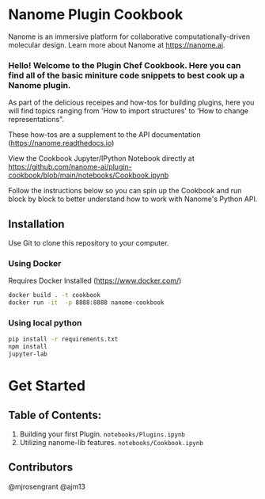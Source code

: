 # Nanome Plugin Cookbook

Nanome is an immersive platform for collaborative computationally-driven molecular design. Learn more about Nanome at https://nanome.ai. 


### Hello! Welcome to the Plugin Chef Cookbook. Here you can find all of the basic miniture code snippets to best cook up a Nanome plugin. 
As part of the delicious receipes and how-tos for building plugins, here you will find topics ranging from 'How to import structures' to 'How to change representations".

These how-tos are a supplement to the API documentation (https://nanome.readthedocs.io)


View the Cookbook Jupyter/IPython Notebook directly at https://github.com/nanome-ai/plugin-cookbook/blob/main/notebooks/Cookbook.ipynb


Follow the instructions below so you can spin up the Cookbook and run block by block to better understand how to work with Nanome's Python API. 

## Installation

Use Git to clone this repository to your computer.

### Using Docker

Requires Docker Installed (https://www.docker.com/)

```bash
docker build . -t cookbook
docker run -it  -p 8888:8888 nanome-cookbook
```

### Using local python


```bash
pip install -r requirements.txt
npm install
jupyter-lab
```

# Get Started
## Table of Contents:
<ol>
	<li>Building your first Plugin. <code>notebooks/Plugins.ipynb</code></li>
    <li>Utilizing nanome-lib features. <code>notebooks/Cookbook.ipynb</code></li>
</ol>

## Contributors
@mjrosengrant
@ajm13
